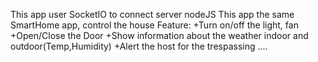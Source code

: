 This app user SocketIO to connect server nodeJS
This app the same SmartHome app, control the house
Feature:
+Turn on/off the light, fan
+Open/Close the Door
+Show information about the weather indoor and outdoor(Temp,Humidity)
+Alert the host for the trespassing
....
